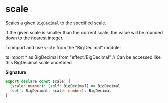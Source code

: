 # scale

Scales a given `BigDecimal` to the specified scale.

If the given scale is smaller than the current scale, the value will be rounded down to
the nearest integer.

To import and use `scale` from the "BigDecimal" module:

ts
import \* as BigDecimal from "effect/BigDecimal"
// Can be accessed like this
BigDecimal.scale
undefined

**Signature**

```ts
export declare const scale: {
  (scale: number): (self: BigDecimal) => BigDecimal
  (self: BigDecimal, scale: number): BigDecimal
}
```

